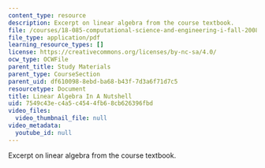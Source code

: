 ```yaml
---
content_type: resource
description: Excerpt on linear algebra from the course textbook.
file: /courses/18-085-computational-science-and-engineering-i-fall-2008/7549c43ec4a5c4544fb68cb626396fbd_nutshell.pdf
file_type: application/pdf
learning_resource_types: []
license: https://creativecommons.org/licenses/by-nc-sa/4.0/
ocw_type: OCWFile
parent_title: Study Materials
parent_type: CourseSection
parent_uid: df610098-8ebd-ba68-b43f-7d3a6f71d7c5
resourcetype: Document
title: Linear Algebra In A Nutshell
uid: 7549c43e-c4a5-c454-4fb6-8cb626396fbd
video_files:
  video_thumbnail_file: null
video_metadata:
  youtube_id: null
---
```

Excerpt on linear algebra from the course textbook.